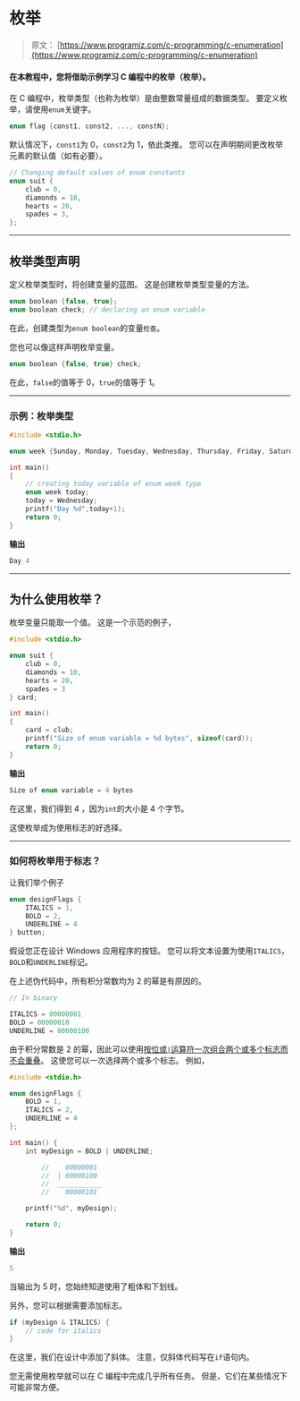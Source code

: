 # 枚举

> 原文： [https://www.programiz.com/c-programming/c-enumeration](https://www.programiz.com/c-programming/c-enumeration)

#### 在本教程中，您将借助示例学习 C 编程中的枚举（枚举）。

在 C 编程中，枚举类型（也称为枚举）是由整数常量组成的数据类型。 要定义枚举，请使用`enum`关键字。

```c
enum flag {const1, const2, ..., constN};

```

默认情况下，`const1`为 0，`const2`为 1，依此类推。 您可以在声明期间更改枚举元素的默认值（如有必要）。

```c
// Changing default values of enum constants
enum suit {
    club = 0,
    diamonds = 10,
    hearts = 20,
    spades = 3,
};
```

* * *

## 枚举类型声明

定义枚举类型时，将创建变量的蓝图。 这是创建枚举类型变量的方法。

```c
enum boolean {false, true};
enum boolean check; // declaring an enum variable
```

在此，创建类型为`enum boolean`的变量`检查`。

您也可以像这样声明枚举变量。

```c
enum boolean {false, true} check;

```

在此，`false`的值等于 0，`true`的值等于 1。

* * *

### 示例：枚举类型

```c
#include <stdio.h>

enum week {Sunday, Monday, Tuesday, Wednesday, Thursday, Friday, Saturday};

int main()
{
    // creating today variable of enum week type
    enum week today;
    today = Wednesday;
    printf("Day %d",today+1);
    return 0;
}

```

**输出**

```c
Day 4
```

* * *

## 为什么使用枚举？

枚举变量只能取一个值。 这是一个示范的例子，

```c
#include <stdio.h>

enum suit {
    club = 0,
    diamonds = 10,
    hearts = 20,
    spades = 3
} card;

int main() 
{
    card = club;
	printf("Size of enum variable = %d bytes", sizeof(card));	
	return 0;
}

```

**输出**

```c
Size of enum variable = 4 bytes
```

在这里，我们得到 4 ，因为`int`的大小是 4 个字节。

这使枚举成为使用标志的好选择。

* * *

### 如何将枚举用于标志？

让我们举个例子

```c
enum designFlags {
	ITALICS = 1,
	BOLD = 2,
	UNDERLINE = 4
} button; 
```

假设您正在设计 Windows 应用程序的按钮。 您可以将文本设置为使用`ITALICS`，`BOLD`和`UNDERLINE`标记。

在上述伪代码中，所有积分常数均为 2 的幂是有原因的。

```c
// In binary

ITALICS = 00000001
BOLD = 00000010
UNDERLINE = 00000100 

```

由于积分常数是 2 的幂，因此可以使用[按位或`|`运算符一次组合两个或多个标志而不会重叠](/c-programming/bitwise-operators#or "Bitwise OR operator in C programming")。 这使您可以一次选择两个或多个标志。 例如，

```c
#include <stdio.h>

enum designFlags {
	BOLD = 1,
	ITALICS = 2,
	UNDERLINE = 4
};

int main() {
	int myDesign = BOLD | UNDERLINE; 

        //    00000001
        //  | 00000100
        //  ___________
        //    00000101

	printf("%d", myDesign);

	return 0;
} 
```

**输出**

```c
5
```

当输出为 5 时，您始终知道使用了粗体和下划线。

另外，您可以根据需要添加标志。

```c
if (myDesign & ITALICS) {
    // code for italics
}
```

在这里，我们在设计中添加了斜体。 注意，仅斜体代码写在`if`语句内。

您无需使用枚举就可以在 C 编程中完成几乎所有任务。 但是，它们在某些情况下可能非常方便。